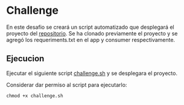 # Challenge

 En este desafio se creará un script automatizado que desplegará el proyecto del [repositorio](https://github.com/roxsross/k8sonfire/tree/master/challenge-final/src). Se ha clonado previamente el proyecto y se agregó los requeriments.txt en el app y consumer respectivamente.


## Ejecucion

Ejecutar el siguiente script [challenge.sh](/kubernetes/challenge/challenge.sh) y se desplegara el proyecto.

Considerar dar permiso al script para ejecutarlo:
    
    chmod +x challenge.sh
